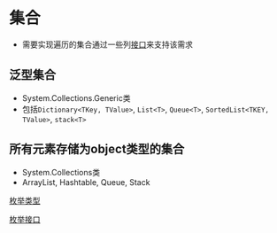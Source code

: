 # 集合

- 需要实现遍历的集合通过一些列[接口](csharp_interface.md)来支持该需求

## 泛型集合

- System.Collections.Generic类
- 包括`Dictionary<TKey, TValue>`, `List<T>`, `Queue<T>`, `SortedList<TKEY, TValue>`, `stack<T>`

## 所有元素存储为object类型的集合

- System.Collections类
- ArrayList, Hashtable, Queue, Stack

[枚举类型](csharp_enum.md)

[枚举接口](csharp_enum_interface.md)
